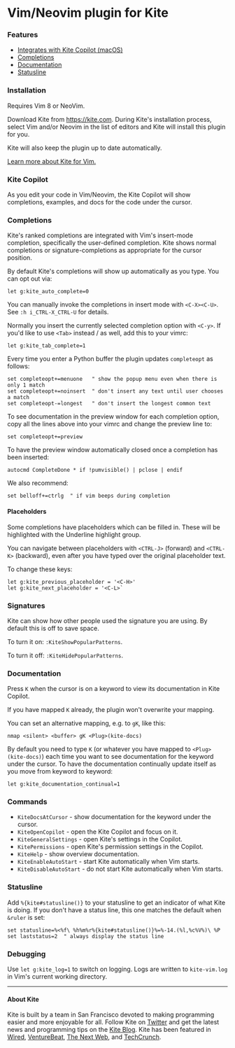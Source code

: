 # Vim/Neovim plugin for Kite


### Features

- [Integrates with Kite Copilot (macOS)](#kite-copilot)
- [Completions](#completions)
- [Documentation](#documentation)
- [Statusline](#statusline)


### Installation

Requires Vim 8 or NeoVim.

Download Kite from https://kite.com.  During Kite's installation process, select Vim and/or Neovim in the list of editors and Kite will install this plugin for you.

Kite will also keep the plugin up to date automatically.

[Learn more about Kite for Vim.](https://www.kite.com/integrations/vim)


### Kite Copilot

As you edit your code in Vim/Neovim, the Kite Copilot will show completions, examples, and docs for the code under the cursor.


### Completions

Kite's ranked completions are integrated with Vim's insert-mode completion, specifically the user-defined completion.  Kite shows normal completions or signature-completions as appropriate for the cursor position.

By default Kite's completions will show up automatically as you type.  You can opt out via:

```viml
let g:kite_auto_complete=0
```

You can manually invoke the completions in insert mode with `<C-X><C-U>`.  See `:h i_CTRL-X_CTRL-U` for details.

Normally you insert the currently selected completion option with `<C-y>`.  If you'd like to use `<Tab>` instead / as well, add this to your vimrc:

```viml
let g:kite_tab_complete=1
```

Every time you enter a Python buffer the plugin updates `completeopt` as follows:

```viml
set completeopt+=menuone   " show the popup menu even when there is only 1 match
set completeopt+=noinsert  " don't insert any text until user chooses a match
set completeopt-=longest   " don't insert the longest common text
```

To see documentation in the preview window for each completion option, copy all the lines above into your vimrc and change the preview line to:

```viml
set completeopt+=preview
```

To have the preview window automatically closed once a completion has been inserted:

```viml
autocmd CompleteDone * if !pumvisible() | pclose | endif
```

We also recommend:

```viml
set belloff+=ctrlg  " if vim beeps during completion
```


#### Placeholders

Some completions have placeholders which can be filled in.  These will be highlighted with the Underline highlight group.

You can navigate between placeholders with `<CTRL-J>` (forward) and `<CTRL-K>` (backward), even after you have typed over the original placeholder text.

To change these keys:

```viml
let g:kite_previous_placeholder = '<C-H>'
let g:kite_next_placeholder = '<C-L>`
```


### Signatures

Kite can show how other people used the signature you are using.  By default this is off to save space.

To turn it on: `:KiteShowPopularPatterns`.

To turn it off: `:KiteHidePopularPatterns`.


### Documentation

Press `K` when the cursor is on a keyword to view its documentation in Kite Copilot.

If you have mapped `K` already, the plugin won't overwrite your mapping.

You can set an alternative mapping, e.g. to `gK`, like this:

```viml
nmap <silent> <buffer> gK <Plug>(kite-docs)
```

By default you need to type `K` (or whatever you have mapped to `<Plug>(kite-docs)`) each time you want to see documentation for the keyword under the cursor.  To have the documentation continually update itself as you move from keyword to keyword:

```viml
let g:kite_documentation_continual=1
```


### Commands

- `KiteDocsAtCursor` - show documentation for the keyword under the cursor.
- `KiteOpenCopilot` - open the Kite Copilot and focus on it.
- `KiteGeneralSettings` - open Kite's settings in the Copilot.
- `KitePermissions` - open Kite's permission settings in the Copilot.
- `KiteHelp` - show overview documentation.
- `KiteEnableAutoStart` - start Kite automatically when Vim starts.
- `KiteDisableAutoStart` - do not start Kite automatically when Vim starts.



### Statusline

Add `%{kite#statusline()}` to your statusline to get an indicator of what Kite is doing.  If you don't have a status line, this one matches the default when `&ruler` is set:

```viml
set statusline=%<%f\ %h%m%r%{kite#statusline()}%=%-14.(%l,%c%V%)\ %P
set laststatus=2  " always display the status line
```


### Debugging

Use `let g:kite_log=1` to switch on logging.  Logs are written to `kite-vim.log` in Vim's current working directory.


---

#### About Kite

Kite is built by a team in San Francisco devoted to making programming easier and more enjoyable for all. Follow Kite on
[Twitter](https://twitter.com/kitehq) and get the latest news and programming tips on the
[Kite Blog](https://kite.com/blog).
Kite has been featured in [Wired](https://www.wired.com/2016/04/kites-coding-asssitant-spots-errors-finds-better-open-source/), 
[VentureBeat](https://venturebeat.com/2019/01/28/kite-raises-17-million-for-its-ai-powered-developer-environment/), 
[The Next Web](https://thenextweb.com/dd/2016/04/14/kite-plugin/), and 
[TechCrunch](https://techcrunch.com/2019/01/28/kite-raises-17m-for-its-ai-driven-code-completion-tool/). 
